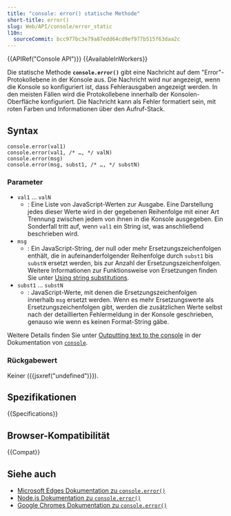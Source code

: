 ```yaml
---
title: "console: error() statische Methode"
short-title: error()
slug: Web/API/console/error_static
l10n:
  sourceCommit: bcc977bc3e79a87edd64cd9ef977b515f63daa2c
---
```


{{APIRef("Console API")}} {{AvailableInWorkers}}

Die statische Methode **`console.error()`** gibt eine Nachricht auf dem "Error"-Protokollebene in der Konsole aus. Die Nachricht wird nur angezeigt, wenn die Konsole so konfiguriert ist, dass Fehlerausgaben angezeigt werden. In den meisten Fällen wird die Protokollebene innerhalb der Konsolen-Oberfläche konfiguriert. Die Nachricht kann als Fehler formatiert sein, mit roten Farben und Informationen über den Aufruf-Stack.

## Syntax

```js-nolint
console.error(val1)
console.error(val1, /* …, */ valN)
console.error(msg)
console.error(msg, subst1, /* …, */ substN)
```

### Parameter

- `val1` … `valN`
  - : Eine Liste von JavaScript-Werten zur Ausgabe. Eine Darstellung jedes dieser Werte wird in der gegebenen Reihenfolge mit einer Art Trennung zwischen jedem von ihnen in die Konsole ausgegeben. Ein Sonderfall tritt auf, wenn `val1` ein String ist, was anschließend beschrieben wird.
- `msg`
  - : Ein JavaScript-String, der null oder mehr Ersetzungszeichenfolgen enthält, die in aufeinanderfolgender Reihenfolge durch `subst1` bis `substN` ersetzt werden, bis zur Anzahl der Ersetzungszeichenfolgen. Weitere Informationen zur Funktionsweise von Ersetzungen finden Sie unter [Using string substitutions](/de/docs/Web/API/console#using_string_substitutions).
- `subst1` … `substN`
  - : JavaScript-Werte, mit denen die Ersetzungszeichenfolgen innerhalb `msg` ersetzt werden. Wenn es mehr Ersetzungswerte als Ersetzungszeichenfolgen gibt, werden die zusätzlichen Werte selbst nach der detaillierten Fehlermeldung in der Konsole geschrieben, genauso wie wenn es keinen Format-String gäbe.

Weitere Details finden Sie unter [Outputting text to the console](/de/docs/Web/API/console#outputting_text_to_the_console) in der Dokumentation von [`console`](/de/docs/Web/API/console).

### Rückgabewert

Keiner ({{jsxref("undefined")}}).

## Spezifikationen

{{Specifications}}

## Browser-Kompatibilität

{{Compat}}

## Siehe auch

- [Microsoft Edges Dokumentation zu `console.error()`](https://learn.microsoft.com/en-us/microsoft-edge/devtools/console/api#error)
- [Node.js Dokumentation zu `console.error()`](https://nodejs.org/docs/latest/api/console.html#consoleerrordata-args)
- [Google Chromes Dokumentation zu `console.error()`](https://developer.chrome.com/docs/devtools/console/api/#error)
